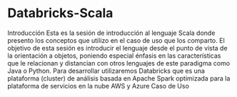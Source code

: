 # Databricks-Scala
Introducción
Esta es la sesión de introducción al lenguaje Scala donde presento los conceptos que utilizo en el caso de uso que los comparto. El objetivo de esta sesión es introducir el lenguaje desde el punto de vista de la orientación a objetos, poniendo especial énfasis en las características que le relacionan y distancian con otros lenguajes de este paradigma como Java o Python. Para desarrollar utilizaremos  Databricks que es una plataforma (cluster) de análisis basada en Apache Spark optimizada para la plataforma de servicios en la nube AWS y Azure
Caso de Uso
